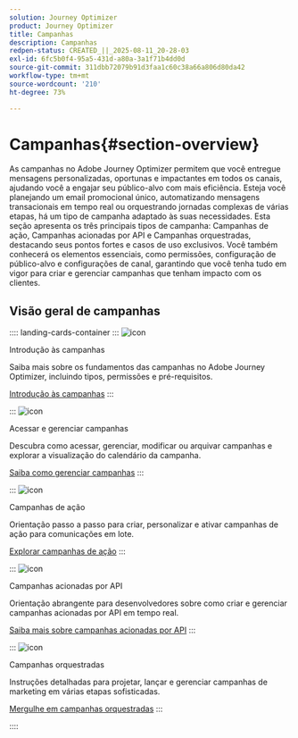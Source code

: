 ```yaml
---
solution: Journey Optimizer
product: Journey Optimizer
title: Campanhas
description: Campanhas
redpen-status: CREATED_||_2025-08-11_20-28-03
exl-id: 6fc5b0f4-95a5-431d-a80a-3a1f71b4dd0d
source-git-commit: 311dbb72079b91d3faa1c60c38a66a806d80da42
workflow-type: tm+mt
source-wordcount: '210'
ht-degree: 73%

---
```


# Campanhas{#section-overview}

As campanhas no Adobe Journey Optimizer permitem que você entregue mensagens personalizadas, oportunas e impactantes em todos os canais, ajudando você a engajar seu público-alvo com mais eficiência. Esteja você planejando um email promocional único, automatizando mensagens transacionais em tempo real ou orquestrando jornadas complexas de várias etapas, há um tipo de campanha adaptado às suas necessidades. Esta seção apresenta os três principais tipos de campanha: Campanhas de ação, Campanhas acionadas por API e Campanhas orquestradas, destacando seus pontos fortes e casos de uso exclusivos. Você também conhecerá os elementos essenciais, como permissões, configuração de público-alvo e configurações de canal, garantindo que você tenha tudo em vigor para criar e gerenciar campanhas que tenham impacto com os clientes.

## Visão geral de campanhas

:::: landing-cards-container
:::
![icon](https://cdn.experienceleague.adobe.com/icons/circle-play.svg?lang=pt-BR)

Introdução às campanhas

Saiba mais sobre os fundamentos das campanhas no Adobe Journey Optimizer, incluindo tipos, permissões e pré-requisitos.

[Introdução às campanhas](../using/campaigns/get-started-with-campaigns.md)
:::

:::
![icon](https://cdn.experienceleague.adobe.com/icons/list-check.svg?lang=pt-BR)

Acessar e gerenciar campanhas

Descubra como acessar, gerenciar, modificar ou arquivar campanhas e explorar a visualização do calendário da campanha.

[Saiba como gerenciar campanhas](../using/campaigns/manage-campaigns.md)
:::

:::
![icon](https://cdn.experienceleague.adobe.com/icons/bullseye.svg?lang=pt-BR)

Campanhas de ação

Orientação passo a passo para criar, personalizar e ativar campanhas de ação para comunicações em lote.

[Explorar campanhas de ação](action-campaigns-landing-page.md)
:::

:::
![icon](https://cdn.experienceleague.adobe.com/icons/code-branch.svg?lang=pt-BR)

Campanhas acionadas por API

Orientação abrangente para desenvolvedores sobre como criar e gerenciar campanhas acionadas por API em tempo real.

[Saiba mais sobre campanhas acionadas por API](api-triggered-campaigns-landing-page.md)
:::

:::
![icon](https://cdn.experienceleague.adobe.com/icons/puzzle-piece.svg?lang=pt-BR)

Campanhas orquestradas

Instruções detalhadas para projetar, lançar e gerenciar campanhas de marketing em várias etapas sofisticadas.

[Mergulhe em campanhas orquestradas](orchestrated-campaigns-landing-page.md)
:::

::::
